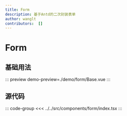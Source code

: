 ```yaml
---
title: Form
description: 基于Antd的二次封装表单
author: wanglt
contributors:  []
---
```


# Form

## 基础用法
::: preview
demo-preview=./demo/form/Base.vue
:::

## 源代码
::: code-group
<<< ../../src/components/form/index.tsx
:::

